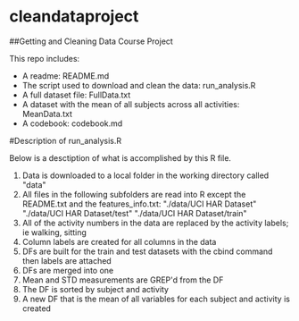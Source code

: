 cleandataproject
================

##Getting and Cleaning Data Course Project

This repo includes:
* A readme: README.md
* The script used to download and clean the data: run_analysis.R
* A full dataset file: FullData.txt
* A dataset with the mean of all subjects across all activities: MeanData.txt
* A codebook: codebook.md

 #Description of run_analysis.R
 
Below is a desctiption of what is accomplished by this R file.
1. Data is downloaded to a local folder in the working directory called "data"
2. All files in the following subfolders are read into R except the README.txt and the features_info.txt: "./data/UCI HAR Dataset"       "./data/UCI HAR Dataset/test"  "./data/UCI HAR Dataset/train"
3. All of the activity numbers in the data are replaced by the activity labels; ie walking, sitting
4. Column labels are created for all columns in the data
5. DFs are built for the train and test datasets with the cbind command then labels are attached
6. DFs are merged into one
7. Mean and STD measurements are GREP'd from the DF
8. The DF is sorted by subject and activity
9. A new DF that is the mean of all variables for each subject and activity is created

